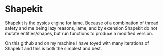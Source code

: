 # Shapekit

Shapekit is the pysics engine for lame. Because of a combination of thread safety and me being lazy reasons, lame, and by extension Shapekit do not mutate entities/shapes, but run functions to produce a modified version.

On this github and on my machine I have toyed with many iterations of Shapekit and this is both the simplest and best.
